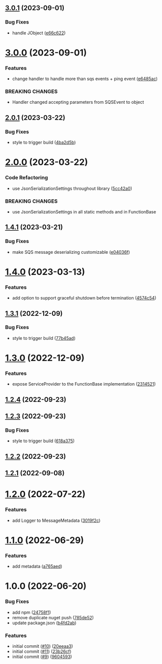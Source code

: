 ## [3.0.1](https://github.com/informatievlaanderen/basisregisters-aws-lambda/compare/v3.0.0...v3.0.1) (2023-09-01)


### Bug Fixes

* handle JObject ([e66c622](https://github.com/informatievlaanderen/basisregisters-aws-lambda/commit/e66c6224007aad79941a1bdd57c55f8c0a4a9eac))

# [3.0.0](https://github.com/informatievlaanderen/basisregisters-aws-lambda/compare/v2.0.1...v3.0.0) (2023-09-01)


### Features

* change handler to handle more than sqs events + ping event ([e6485ac](https://github.com/informatievlaanderen/basisregisters-aws-lambda/commit/e6485acb51268d03f32325d9c389220a24c0d764))


### BREAKING CHANGES

* Handler changed accepting parameters from SQSEvent to object

## [2.0.1](https://github.com/informatievlaanderen/basisregisters-aws-lambda/compare/v2.0.0...v2.0.1) (2023-03-22)


### Bug Fixes

* style to trigger build ([4ba2d5b](https://github.com/informatievlaanderen/basisregisters-aws-lambda/commit/4ba2d5b7e051695ec2a9996b228a5340034c16ac))

# [2.0.0](https://github.com/informatievlaanderen/basisregisters-aws-lambda/compare/v1.4.1...v2.0.0) (2023-03-22)


### Code Refactoring

* use JsonSerializationSettings throughout library ([5cc42a0](https://github.com/informatievlaanderen/basisregisters-aws-lambda/commit/5cc42a092b182366d85c864a4d85a2574e5b6713))


### BREAKING CHANGES

* use JsonSerializationSettings in all static methods and in FunctionBase

## [1.4.1](https://github.com/informatievlaanderen/basisregisters-aws-lambda/compare/v1.4.0...v1.4.1) (2023-03-21)


### Bug Fixes

* make SQS message deserializing customizable ([e04036f](https://github.com/informatievlaanderen/basisregisters-aws-lambda/commit/e04036fc3c05a725564b1b63de24b12d57328982))

# [1.4.0](https://github.com/informatievlaanderen/basisregisters-aws-lambda/compare/v1.3.1...v1.4.0) (2023-03-13)


### Features

* add option to support graceful shutdown before termination ([4574c54](https://github.com/informatievlaanderen/basisregisters-aws-lambda/commit/4574c542bfd9e690ded4ef9a19bc6230367c7c6d))

## [1.3.1](https://github.com/informatievlaanderen/basisregisters-aws-lambda/compare/v1.3.0...v1.3.1) (2022-12-09)


### Bug Fixes

* style to trigger build ([77b45ad](https://github.com/informatievlaanderen/basisregisters-aws-lambda/commit/77b45ad6c91b3e4637b653cc804ba1156b25576b))

# [1.3.0](https://github.com/informatievlaanderen/basisregisters-aws-lambda/compare/v1.2.4...v1.3.0) (2022-12-09)


### Features

* expose ServiceProvider to the FunctionBase implementation ([2314521](https://github.com/informatievlaanderen/basisregisters-aws-lambda/commit/231452120352555f44a204970c093dd5c2d144ab))

## [1.2.4](https://github.com/informatievlaanderen/basisregisters-aws-lambda/compare/v1.2.3...v1.2.4) (2022-09-23)

## [1.2.3](https://github.com/informatievlaanderen/basisregisters-aws-lambda/compare/v1.2.2...v1.2.3) (2022-09-23)


### Bug Fixes

* style to trigger build ([618a375](https://github.com/informatievlaanderen/basisregisters-aws-lambda/commit/618a375ab40e157837cff43d20b84e2bc14ff510))

## [1.2.2](https://github.com/informatievlaanderen/basisregisters-aws-lambda/compare/v1.2.1...v1.2.2) (2022-09-23)

## [1.2.1](https://github.com/informatievlaanderen/basisregisters-aws-lambda/compare/v1.2.0...v1.2.1) (2022-09-08)

# [1.2.0](https://github.com/informatievlaanderen/basisregisters-aws-lambda/compare/v1.1.0...v1.2.0) (2022-07-22)


### Features

* add Logger to MessageMetadata ([3019f2c](https://github.com/informatievlaanderen/basisregisters-aws-lambda/commit/3019f2c7e5e1accfee657e8eece0b5eb636d4a64))

# [1.1.0](https://github.com/informatievlaanderen/basisregisters-aws-lambda/compare/v1.0.0...v1.1.0) (2022-06-29)


### Features

* add metadata ([a765aed](https://github.com/informatievlaanderen/basisregisters-aws-lambda/commit/a765aed5430c1af66cc5aaf541770e4c94ecc810))

# 1.0.0 (2022-06-20)


### Bug Fixes

* add npm ([24758f1](https://github.com/informatievlaanderen/basisregisters-aws-lambda/commit/24758f1a894baf470994047fbb80fd780bb68a68))
* remove duplicate nuget push ([785de52](https://github.com/informatievlaanderen/basisregisters-aws-lambda/commit/785de523b3053ed6111c438a4323103d1b6045e0))
* update package.json ([b4fd2ab](https://github.com/informatievlaanderen/basisregisters-aws-lambda/commit/b4fd2abbd49cf37c9df2999b9a2ab0d5d7b29587))


### Features

* initial commit ([#10](https://github.com/informatievlaanderen/basisregisters-aws-lambda/issues/10)) ([20eeaa3](https://github.com/informatievlaanderen/basisregisters-aws-lambda/commit/20eeaa39cda9719b51e2acd737e4cdedc052003e))
* initial commit ([#11](https://github.com/informatievlaanderen/basisregisters-aws-lambda/issues/11)) ([23b26cf](https://github.com/informatievlaanderen/basisregisters-aws-lambda/commit/23b26cfe53ec1e872a25cb7f75e4dbd185b02fc8))
* initial commit ([#9](https://github.com/informatievlaanderen/basisregisters-aws-lambda/issues/9)) ([9604593](https://github.com/informatievlaanderen/basisregisters-aws-lambda/commit/96045931b5e02a595d748f392247c3e87da9d206))
